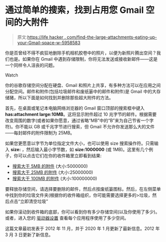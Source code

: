 # 通过简单的搜索，找到占用您 Gmail 空间的大附件

> 原文:[https://life hacker . com/find-the-large-attachments-eating-up-your-Gmail-space-w-5958583](https://lifehacker.com/find-the-large-attachments-eating-up-your-gmail-space-w-5958583)

你是否曾经不得不疯狂地删除手机相机胶卷中的照片，以便为新照片腾出空间？我们也是。如果你在 Gmail 中遇到存储限制，你将无法发送或接收新邮件——这是一个同样令人沮丧的问题。

Watch

你的谷歌存储空间分配在硬盘、Gmail 和照片上共享，有多种方法可以在应用之间分配空间。邮件和附件(包括垃圾邮件和废纸篓中的邮件和附件)是 Gmail 中的大存储猪，所以下面是如何找到并删除那些超大附件的方法。

首先，在桌面或笔记本电脑网络浏览器的 Gmail 窗口顶部的搜索框中键入**has:attachment large:10MB**。这将显示附件超过 10 兆字节的邮件。根据需要改变周围的数字(或者如果你愿意，通过省略“MB”中的“B”来为自己节省一个字符)。你不能以 GB 或千兆字节进行搜索，但 Gmail 不允许你发送那么大的文件——每封邮件的附件限制为 25MB。

如果您更愿意以字节为单位指定文件大小，也可以使用 size 搜索操作符。只需输入 **size:** ，然后输入最小字节数，如 **size:1000000** (或 1MB)。这里有几个例子，你可以点击它们在你的收件箱里立即看到结果:

*   [搜索大于 5MB 的附件](https://mail.google.com/mail/u/0/#search/size%3A5000000) (大小:5000000)
*   [搜索大于 25MB 的附件](https://mail.google.com/mail/u/0/#search/size%3A25000000) (大小:25000000)
*   [搜索大于 100MB 的附件](https://mail.google.com/mail/u/0/#search/size%3A100000000) (大小:100000000)

要释放存储空间，请选择要删除的邮件，然后点按废纸篓图标。然后，在左侧菜单中找到你的垃圾文件夹(根据你的收件箱组织，你可能需要选择更多的>垃圾，然后点击“立即清空垃圾”

如果你滚动到收件箱的底部，你可以看到你有多少存储空间(以及你使用了多少)。或者，进入您的 [驱动器设置](https://drive.google.com/settings/storage) 查看每个应用程序使用了多少空间。

这篇文章最初发表于 2012 年 11 月，并于 2020 年 1 月更新了最新信息。2012 年 3 月 3 日更新了新信息。